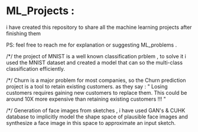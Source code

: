 # ML_Projects : 
i have created this repository to share all the machine learning projects after finishing them 

PS: feel free to reach me for explanation or suggesting ML_problems . 

/*/ the project of MNIST is a well known classification prblem , to solve it i used the MNIST dataset and created a model that can so the multi-class classification efficiently.

/*/ Churn is a major problem for most companies, so the Churn prediction project is a tool to retain existing customers. as they say : " Losing customers requires gaining new customers to replace them. This could be around 10X more expensive than retaining existing customers !!! "

/*/ Generation of face images from sketches , i have used GAN's & CUHK database to implicitly model the shape space of plausible face images and synthesize a face image in this space to approximate an input sketch. 
